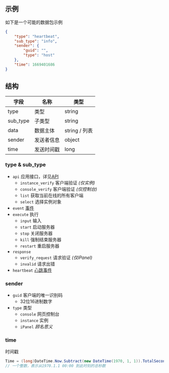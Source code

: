 
## 示例

如下是一个可能的数据包示例

```json
{
    "type": "heartbeat",
    "sub_type": "info",
    "sender": {
        "guid": "",
        "type": "host"
    },
    "time": 1669401686
}
```

## 结构

| 字段       | 名称       | 类型          |
| -------- | ---------- | ------------- |
| type     | 类型       | string        |
| sub_type | 子类型     | string        |
| data     | 数据主体   | string / 列表 |
| sender   | 发送者信息 | object        |
| time     | 发送时间戳 | long          |

### type & sub_type

- `api` 应用接口，详见[API](api.md)
  - `instance_verify` 客户端验证 *(仅实例)*
  - `console_verify` 客户端验证 *(仅控制台)*
  - `list` 获取当前在线的所有客户端
  - `select` 选择实例对象
- `event` [事件](event.md)
- `execute` 执行
  - `input` 输入
  - `start` 启动服务器
  - `stop` 关闭服务器
  - `kill` 强制结束服务器
  - `restart` 重启服务器
- `response`
  - `verify_request` 请求验证 *(仅iPanel)*
  - `invalid` 请求出错
- `heartbeat` [心跳事件](heartbeat.md)

### sender

- `guid` 客户端的唯一识别码
  - 32位16进制数字
- `type` 类型
  - `console` 网页控制台
  - `instance` 实例
  - `iPanel` *顾名思义*

### time

时间戳

```csharp
Time = (long)DateTime.Now.Subtract(new DateTime(1970, 1, 1)).TotalSeconds;
// 一个整数，表示从1970.1.1 00:00 到此时刻的总秒数
```

